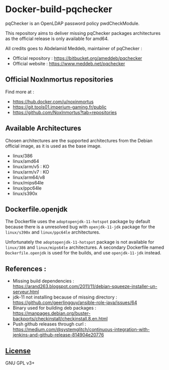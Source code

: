 # Docker-build-pqchecker

pqChecker is an OpenLDAP password policy pwdCheckModule.

This repository aims to deliver missing pqChecker packages architectures as the official release is only available for amd64.

All credits goes to Abdelamid Meddeb, maintainer of pqChecker :
- Official repository : https://bitbucket.org/ameddeb/pqchecker
- Official website : https://www.meddeb.net/pqchecker

## Official NoxInmortus repositories

Find more at :
- https://hub.docker.com/u/noxinmortus
- https://git.tools01.imperium-gaming.fr/public
- https://github.com/NoxInmortus?tab=repositories

## Available Architectures

Chosen architectures are the supported architectures from the Debian official image, as it is used as the base image.

- linux/386
- linux/amd64
- linux/arm/v5 : KO
- linux/arm/v7 : KO
- linux/arm64/v8
- linux/mips64le
- linux/ppc64le
- linux/s390x

## Dockerfile.openjdk

The Dockerfile uses the `adoptopenjdk-11-hotspot` package by default because there is a unresolved bug with `openjdk-11-jdk` package for the `linux/s390x` and `linux/ppc64le` architectures.

Unfortunately the `adoptopenjdk-11-hotspot` package is not available for `linux/386` and `linux/mips64le` architectures. A secondary Dockerfile named `Dockerfile.openjdk` is used for the builds, and use `openjdk-11-jdk` instead.

## References :

- Missing build dependencies : https://arand263.blogspot.com/2011/11/debian-squeeze-installer-un-serveur.html
- jdk-11 not installing because of missing directory : https://github.com/geerlingguy/ansible-role-java/issues/64
- Binary used for building deb packages : https://manpages.debian.org/buster-backports/checkinstall/checkinstall.8.en.html
- Push github releases through curl : https://medium.com/@systemglitch/continuous-integration-with-jenkins-and-github-release-814904e20776

## [License](LICENSE)
GNU GPL v3+
